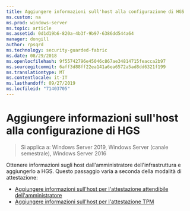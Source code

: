 ```yaml
---
title: Aggiungere informazioni sull'host alla configurazione di HGS
ms.custom: na
ms.prod: windows-server
ms.topic: article
ms.assetid: 0d1d19b6-820a-4b3f-9b97-6386dd544a64
manager: dongill
author: rpsqrd
ms.technology: security-guarded-fabric
ms.date: 08/29/2018
ms.openlocfilehash: 9f55742796e45046c867ae34814715feacca2b97
ms.sourcegitcommit: 6aff3d88ff22ea141a6ea6572a5ad8dd6321f199
ms.translationtype: MT
ms.contentlocale: it-IT
ms.lasthandoff: 09/27/2019
ms.locfileid: "71403705"
---
```

# <a name="add-host-information-to-the-hgs-configuration"></a>Aggiungere informazioni sull'host alla configurazione di HGS

>Si applica a: Windows Server 2019, Windows Server (canale semestrale), Windows Server 2016

Ottenere informazioni sugli host dall'amministratore dell'infrastruttura e aggiungerlo a HGS. Questo passaggio varia a seconda della modalità di attestazione:

- [Aggiungere informazioni sull'host per l'attestazione attendibile dell'amministratore](guarded-fabric-add-host-information-for-admin-trusted-attestation.md)
- [Aggiungere informazioni sull'host per l'attestazione TPM](guarded-fabric-add-host-information-for-tpm-trusted-attestation.md) 

